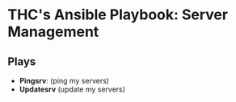 # THC's Ansible Playbook: Server Management


## Plays
- **Pingsrv**: (ping my servers)
- **Updatesrv** (update my servers)

